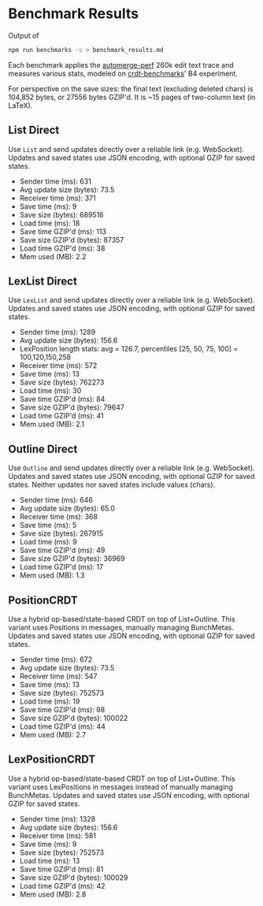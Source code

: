 # Benchmark Results
Output of
```bash
npm run benchmarks -s > benchmark_results.md
```
Each benchmark applies the [automerge-perf](https://github.com/automerge/automerge-perf) 260k edit text trace and measures various stats, modeled on [crdt-benchmarks](https://github.com/dmonad/crdt-benchmarks/)' B4 experiment.

For perspective on the save sizes: the final text (excluding deleted chars) is 104,852 bytes, or 27556 bytes GZIP'd. It is ~15 pages of two-column text (in LaTeX).


## List Direct

Use `List` and send updates directly over a reliable link (e.g. WebSocket).
Updates and saved states use JSON encoding, with optional GZIP for saved states.

- Sender time (ms): 631
- Avg update size (bytes): 73.5
- Receiver time (ms): 371
- Save time (ms): 9
- Save size (bytes): 689516
- Load time (ms): 18
- Save time GZIP'd (ms): 113
- Save size GZIP'd (bytes): 87357
- Load time GZIP'd (ms): 38
- Mem used (MB): 2.2

## LexList Direct

Use `LexList` and send updates directly over a reliable link (e.g. WebSocket).
Updates and saved states use JSON encoding, with optional GZIP for saved states.

- Sender time (ms): 1289
- Avg update size (bytes): 156.6
- LexPosition length stats: avg = 126.7, percentiles [25, 50, 75, 100] = 100,120,150,258
- Receiver time (ms): 572
- Save time (ms): 13
- Save size (bytes): 762273
- Load time (ms): 30
- Save time GZIP'd (ms): 84
- Save size GZIP'd (bytes): 79647
- Load time GZIP'd (ms): 41
- Mem used (MB): 2.1

## Outline Direct

Use `Outline` and send updates directly over a reliable link (e.g. WebSocket).
Updates and saved states use JSON encoding, with optional GZIP for saved states.
Neither updates nor saved states include values (chars).

- Sender time (ms): 646
- Avg update size (bytes): 65.0
- Receiver time (ms): 368
- Save time (ms): 5
- Save size (bytes): 267915
- Load time (ms): 9
- Save time GZIP'd (ms): 49
- Save size GZIP'd (bytes): 36969
- Load time GZIP'd (ms): 17
- Mem used (MB): 1.3

## PositionCRDT

Use a hybrid op-based/state-based CRDT on top of List+Outline.
This variant uses Positions in messages, manually managing BunchMetas.
Updates and saved states use JSON encoding, with optional GZIP for saved states.

- Sender time (ms): 672
- Avg update size (bytes): 73.5
- Receiver time (ms): 547
- Save time (ms): 13
- Save size (bytes): 752573
- Load time (ms): 19
- Save time GZIP'd (ms): 98
- Save size GZIP'd (bytes): 100022
- Load time GZIP'd (ms): 44
- Mem used (MB): 2.7

## LexPositionCRDT

Use a hybrid op-based/state-based CRDT on top of List+Outline.
This variant uses LexPositions in messages instead of manually managing BunchMetas.
Updates and saved states use JSON encoding, with optional GZIP for saved states.

- Sender time (ms): 1328
- Avg update size (bytes): 156.6
- Receiver time (ms): 581
- Save time (ms): 9
- Save size (bytes): 752573
- Load time (ms): 13
- Save time GZIP'd (ms): 81
- Save size GZIP'd (bytes): 100029
- Load time GZIP'd (ms): 42
- Mem used (MB): 2.8
